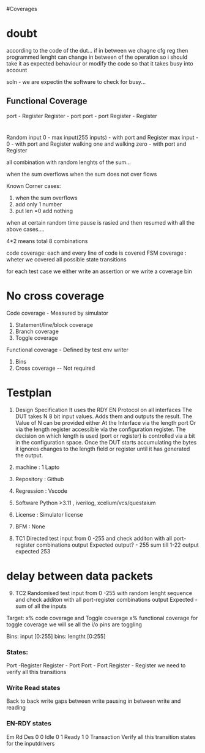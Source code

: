 #Coverages

# doubt 
according to the code of the dut... if in between we chagne cfg reg then 
programmed lenght can change in between of the operation 
so i should take it as expected behaviour or modify the code so that it takes busy into acoount

soln - we are expectin the software to check for busy...

## Functional Coverage
port - Register
Register - port
port - port
Register - Register

#
Random input
0 - max input(255 inputs) - with port and Register 
max input - 0 - with port and Register
walking one and walking zero - with port and Register

all combination with random lenghts of the sum...

when the sum overflows
when the sum does not over flows

Known Corner cases:
1. when the sum overflows
2. add only 1 number 
3. put len =0 add nothing

when at certain random time pause is rasied and then resumed with all the above cases....

4*2 means total 8 combinations

code coverage: each and every line of code is covered
FSM coverage : wheter we covered all possible state transitions

for each test case we either write an assertion or we write a coverage bin

# No cross coverage
Code coverage - Measured by simulator
1. Statement/line/block coverage
2. Branch coverage
3. Toggle coverage

Functional coverage - Defined by test env writer
1. Bins
2. Cross coverage -- Not required

# Testplan
1. Design Specification
It uses the RDY EN Protocol on all interfaces
The DUT takes N 8 bit input values. Adds them and outputs the result.
The Value of N can be provided either
At the Interface via the length port
Or via the length register accessible via the configuration register.
The decision on which length is used (port or register) is controlled via a bit in the configuration space.
Once the DUT starts accumulating the bytes it ignores changes to the length field or register until it has generated the output.

2. machine : 1 Lapto
3. Repository : Github
4. Regression : Vscode
5. Software Python >3.11 , iverilog, xcelium/vcs/questaium
6. License : Simulator license
7. BFM : None

8. TC1 
Directed test
input from 0 -255 and check additon with all port-register combinations
output Expected output? - 255
sum till 1-22 output expected 253

# delay between data packets


9. TC2 Randomised test
input from 0 -255  with random lenght sequence and check additon with all port-register combinations
output Expected -sum of all the inputs

Target:
x% code coverage and Toggle coverage
x% functional coverage
for toggle coverage we will se all the i/o pins are toggling

Bins: input [0:255]
bins: lengtht [0:255]


### States: 
Port -Register
Register - Port
Port - Port
Register - Register
we need to verify all this transitions

### Write Read states
Back to back write
gaps between write
pausing in between write and reading 

### EN-RDY states
Em Rd Des
0  0  Idle
0  1  Ready
1  0  Transaction
Verify all this transition states for the inputdrivers

